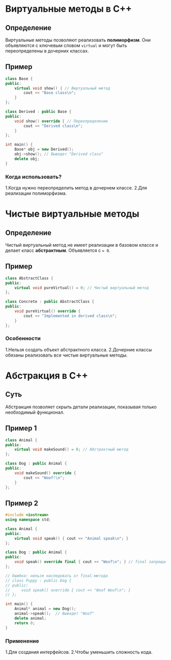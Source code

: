 # Виртуальные методы в C++

## Определение
Виртуальные методы позволяют реализовать **полиморфизм**. Они объявляются с ключевым словом `virtual` и могут быть переопределены в дочерних классах.

## Пример
```cpp
class Base {
public:
    virtual void show() { // Виртуальный метод
        cout << "Base class\n";
    }
};

class Derived : public Base {
public:
    void show() override { // Переопределение
        cout << "Derived class\n";
    }
};

int main() {
    Base* obj = new Derived();
    obj->show(); // Выведет "Derived class"
    delete obj;
}
```
### Когда использовать?
1.Когда нужно переопределить метод в дочернем классе.
2.Для реализации полиморфизма.



# Чистые виртуальные методы

## Определение
Чистый виртуальный метод не имеет реализации в базовом классе и делает класс **абстрактным**. Объявляется с `= 0`.

## Пример
```cpp
class AbstractClass {
public:
    virtual void pureVirtual() = 0; // Чистый виртуальный метод
};

class Concrete : public AbstractClass {
public:
    void pureVirtual() override {
        cout << "Implemented in derived class\n";
    }
};
```
### Особенности
1.Нельзя создать объект абстрактного класса.
2.Дочерние классы обязаны реализовать все чистые виртуальные методы.


# Абстракция в C++

## Суть
Абстракция позволяет скрыть детали реализации, показывая только необходимый функционал.

## Пример 1
```cpp
class Animal {
public:
    virtual void makeSound() = 0; // Абстрактный метод
};

class Dog : public Animal {
public:
    void makeSound() override {
        cout << "Woof!\n";
    }
};
```
## Пример 2
```cpp
#include <iostream>
using namespace std;

class Animal {
public:
    virtual void speak() { cout << "Animal speak\n"; }
};

class Dog : public Animal {
public:
    void speak() override final { cout << "Woof\n"; } // final запрещает переопределение
};

// Ошибка: нельзя наследовать от final-метода
// class Puppy : public Dog {
// public:
//     void speak() override { cout << "Woof Woof\n"; }
// };

int main() {
    Animal* animal = new Dog();
    animal->speak();  // Выведет "Woof"
    delete animal;
    return 0;
}
```

### Применение
1.Для создания интерфейсов.
2.Чтобы уменьшить сложность кода.
